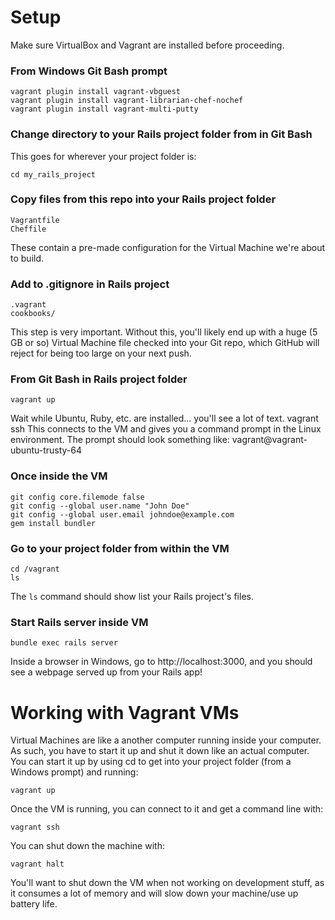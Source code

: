 # Setup

Make sure VirtualBox and Vagrant are installed before proceeding.

### From Windows Git Bash prompt
    vagrant plugin install vagrant-vbguest
    vagrant plugin install vagrant-librarian-chef-nochef
    vagrant plugin install vagrant-multi-putty
    
### Change directory to your Rails project folder from in Git Bash
This goes for wherever your project folder is:

    cd my_rails_project
    
### Copy files from this repo into your Rails project folder
    Vagrantfile
    Cheffile
These contain a pre-made configuration for the Virtual Machine we're about to build.

### Add to .gitignore in Rails project
    .vagrant
    cookbooks/
This step is very important. Without this, you'll likely end up with a huge (5 GB or so) Virtual Machine file checked into your Git repo, which GitHub will reject for being too large on your next push.
    
### From Git Bash in Rails project folder
    vagrant up
Wait while Ubuntu, Ruby, etc. are installed... you'll see a lot of text.
    vagrant ssh
This connects to the VM and gives you a command prompt in the Linux environment. The prompt should look something like:
    vagrant@vagrant-ubuntu-trusty-64

### Once inside the VM
    git config core.filemode false
    git config --global user.name "John Doe"
    git config --global user.email johndoe@example.com
    gem install bundler
    
### Go to your project folder from within the VM
    cd /vagrant
    ls
The `ls` command should show list your Rails project's files.
    
### Start Rails server inside VM
    bundle exec rails server
    
Inside a browser in Windows, go to http://localhost:3000, and you should see a webpage served up from your Rails app!

# Working with Vagrant VMs

Virtual Machines are like a another computer running inside your computer. As such, you have to start it up and shut it down like an actual computer. You can start it up by using cd to get into your project folder (from a Windows prompt) and running:

    vagrant up
Once the VM is running, you can connect to it and get a command line with:

    vagrant ssh
You can shut down the machine with:

    vagrant halt

You'll want to shut down the VM when not working on development stuff, as it consumes a lot of memory and will slow down your machine/use up battery life.
